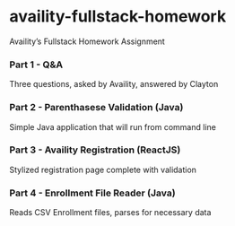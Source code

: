 # availity-fullstack-homework
Availity’s Fullstack Homework Assignment


### Part 1 - Q&A
Three questions, asked by Availity, answered by Clayton

### Part 2 - Parenthasese Validation (Java)
Simple Java application that will run from command line

### Part 3 - Availity Registration (ReactJS)
Stylized registration page complete with validation

### Part 4 - Enrollment File Reader (Java)
Reads CSV Enrollment files, parses for necessary data
